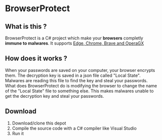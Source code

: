# BrowserProtect

## What is this ?
BrowserProtect is a C# project which make your **browsers** completly **immune to malwares**. It supports <ins>Edge, Chrome, Brave and OperaGX</ins>

## How does it works ?
When your passwords are saved on your computer, your browser encrypts them. The decryption key is saved in a json file called "Local State". Malwares are reading this file to find the key and steal your passwords. What does BrowserProtect do is modifying the browser to change the name of the "Local State" file to something else. This makes malwares unable to get the decryption key and steal your passwords.

## Download
1. Download/clone this depot
2. Compile the source code with a C# compiler like Visual Studio
3. Run it
